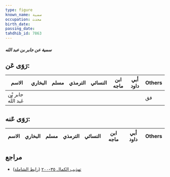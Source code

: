 ```yaml
---
type: figure
known_name: سمية
occupation: محدث
birth_date:
passing_date:
tahdhib_id: 7863
---
```

##### سمية عن جابر بن عبد الله

## رَوَى عَن:
| الاسم                | البخاري | مسلم | الترمذي | النسائي | ابن ماجه | أبي داود | Others |
| -------------------- | ------- | ---- | ------- | ------- | -------- | -------- | ------ |
| جابر بْن عَبد اللَّه |         |      |         |         |          |          | فق     |
## رَوَى عَنه:
| الاسم | البخاري | مسلم | الترمذي | النسائي | ابن ماجه | أبي داود | Others |
| ----- | ------- | ---- | ------- | ------- | -------- | -------- | ------ |
## مراجع
- [تهذيب الكمال ٣٥-٢٠٠](obsidian://open?vault=Tahdhib-al-Kamal&file=Figures/٧٨٦٣-سمية%20عن%20جابر%20بن%20عبد%20الله) ([رابط الشاملة](https://shamela.ws/book/3722/18799))